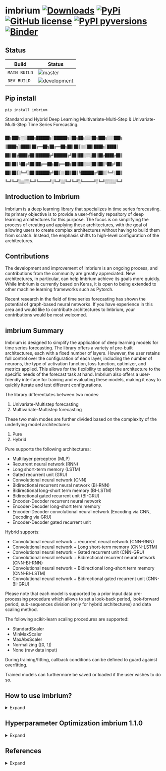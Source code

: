 # imbrium [![Downloads](https://pepy.tech/badge/imbrium)](https://pepy.tech/project/imbrium) [![PyPi](https://img.shields.io/pypi/v/imbrium.svg?color=blue)](https://pypi.org/project/imbrium/) [![GitHub license](https://img.shields.io/github/license/maxmekiska/Imbrium?color=black)](https://github.com/maxmekiska/Imbrium/blob/main/LICENSE) [![PyPI pyversions](https://img.shields.io/pypi/pyversions/imbrium.svg)](https://pypi.python.org/project/imbrium/) [![Binder](https://mybinder.org/badge_logo.svg)](https://mybinder.org/v2/gh/maxmekiska/ImbriumTesting-Demo/main?labpath=TestImbrium.ipynb)
 
## Status

| Build | Status|
|---|---|
| `MAIN BUILD`  |  ![master](https://github.com/maxmekiska/imbrium/actions/workflows/main.yml/badge.svg?branch=main) |
|  `DEV BUILD`   |  ![development](https://github.com/maxmekiska/imbrium/actions/workflows/main.yml/badge.svg?branch=development) |

## Pip install

```shell
pip install imbrium
```

Standard and Hybrid Deep Learning Multivariate-Multi-Step & Univariate-Multi-Step
Time Series Forecasting.


                          ██╗███╗░░░███╗██████╗░██████╗░██╗██╗░░░██╗███╗░░░███╗
                            ║████╗░████║██╔══██╗██╔══██╗██║██║░░░██║████╗░████║
                          ██║██╔████╔██║██████╦╝██████╔╝██║██║░░░██║██╔████╔██║
                          ██║██║╚██╔╝██║██╔══██╗██╔══██╗██║██║░░░██║██║╚██╔╝██║
                          ██║██║░╚═╝░██║██████╦╝██║░░██║██║╚██████╔╝██║░╚═╝░██║
                          ╚═╝╚═╝░░░░░╚═╝╚═════╝░╚═╝░░╚═╝╚═╝░╚═════╝░╚═╝░░░░░╚═╝


## Introduction to Imbrium

Imbrium is a deep learning library that specializes in time series forecasting. Its primary objective is to provide a user-friendly repository of deep learning architectures for this purpose. The focus is on simplifying the process of creating and applying these architectures, with the goal of allowing users to create complex architectures without having to build them from scratch. Instead, the emphasis shifts to high-level configuration of the architectures.

## Contributions

The development and improvement of Imbrium is an ongoing process, and contributions from the community are greatly appreciated. New architectures, in particular, can help Imbrium achieve its goals more quickly. While Imbrium is currently based on Keras, it is open to being extended to other machine learning frameworks such as Pytorch.

Recent research in the field of time series forecasting has shown the potential of graph-based neural networks. If you have experience in this area and would like to contribute architectures to Imbrium, your contributions would be most welcomed.

## imbrium Summary

Imbrium is designed to simplify the application of deep learning models for time series forecasting. The library offers a variety of pre-built architectures, each with a fixed number of layers. However, the user retains full control over the configuration of each layer, including the number of neurons, the type of activation function, loss function, optimizer, and metrics applied. This allows for the flexibility to adapt the architecture to the specific needs of the forecast task at hand. Imbrium also offers a user-friendly interface for training and evaluating these models, making it easy to quickly iterate and test different configurations.


The library differentiates between two
modes:

1. Univariate-Multistep forecasting
2. Multivariate-Multistep forecasting

These two main modes are further divided based on the complexity of the underlying model architectures:

1. Pure
2. Hybrid

Pure supports the following architectures:

- Multilayer perceptron (MLP)
- Recurrent neural network (RNN)
- Long short-term memory (LSTM)
- Gated recurrent unit (GRU)
- Convolutional neural network (CNN)
- Bidirectional recurrent neural network (BI-RNN)
- Bidirectional long-short term memory (BI-LSTM)
- Bidirectional gated recurrent unit (BI-GRU)
- Encoder-Decoder recurrent neural network
- Encoder-Decoder long-short term memory
- Encoder-Decoder convolutional neural network (Encoding via CNN, Decoding via GRU)
- Encoder-Decoder gated recurrent unit

Hybrid supports:

- Convolutional neural network + recurrent neural network (CNN-RNN)
- Convolutional neural network + Long short-term memory (CNN-LSTM)
- Convolutional neural network + Gated recurrent unit (CNN-GRU)
- Convolutional neural network + Bidirectional recurrent neural network (CNN-BI-RNN)
- Convolutional neural network + Bidirectional long-short term memory (CNN-BI-LSTM)
- Convolutional neural network + Bidirectional gated recurrent unit (CNN-BI-GRU)

Please note that each model is supported by a prior input data pre-processing procedure which allows to set a look-back period, look-forward period, sub-sequences division (only for hybrid architectures) and data scaling method.

The following scikit-learn scaling procedures are supported:

- StandardScaler
- MinMaxScaler
- MaxAbsScaler
- Normalizing ([0, 1])
- None (raw data input)

During training/fitting, callback conditions can be defined to guard against
overfitting.

Trained models can furthermore be saved or loaded if the user wishes to do so.

## How to use imbrium?

<details>
  <summary>Expand</summary>
  <br>

Attention: Typing has been left in the below examples to ease the configuration readability.

Version 1.2.0 started supporting tensor board dashboards: https://www.tensorflow.org/tensorboard/get_started


### `Univariate Models`:

1. Univariate-Multistep forecasting - Pure architectures

```python
from imbrium.predictors.univarpure import PureUni

predictor = PureUni(
                    steps_past: int,
                    steps_future: int,
                    data = pd.DataFrame(),
                    scale: str = ''
                   )

# Choose between one of the architectures:

predictor.create_mlp(
                     optimizer: str = 'adam',
                     loss: str = 'mean_squared_error',
                     metrics: str = 'mean_squared_error',
                     layer_config: dict =
                     {
                      'layer0': (50, 'relu', 0.0, 0.0), # (neurons, activation, regularization, dropout)
                      'layer1': (25,'relu', 0.0, 0.0), # (neurons, activation, regularization, dropout)
                      'layer2': (25, 'relu', 0.0) # (neurons, activation, regularization)
                      }
                    )

predictor.create_rnn(
                     optimizer: str = 'adam',
                     loss: str = 'mean_squared_error',
                     metrics: str = 'mean_squared_error',
                     layer_config: dict = 
                     {
                      'layer0': (40, 'relu', 0.0, 0.0), # (neurons, activation, regularization, dropout)
                      'layer1': (50,'relu', 0.0, 0.0), # (neurons, activation, regularization, dropout)
                      'layer2': (50, 'relu', 0.0) # (neurons, activation, regularization)
                     }
                    )

predictor.create_lstm(
                      optimizer: str = 'adam',
                      loss: str = 'mean_squared_error',
                      metrics: str = 'mean_squared_error',
                      layer_config: dict =
                      {
                        'layer0': (40, 'relu', 0.0, 0.0), # (neurons, activation, regularization, dropout)
                        'layer1': (50,'relu', 0.0, 0.0), # (neurons, activation, regularization, dropout)
                        'layer2': (50, 'relu', 0.0) # (neurons, activation, regularization)
                      }
                     )

predictor.create_gru(
                     optimizer: str = 'adam',
                     loss: str = 'mean_squared_error',
                     metrics: str = 'mean_squared_error',
                     layer_config: dict =
                     {
                      'layer0': (40, 'relu', 0.0, 0.0), # (neurons, activation, regularization, dropout)
                      'layer1': (50,'relu', 0.0, 0.0), # (neurons, activation, regularization, dropout)
                      'layer2': (50, 'relu', 0.0) # (neurons, activation, regularization)
                     }
                    )

predictor.create_cnn(
                     optimizer: str = 'adam',
                     loss: str = 'mean_squared_error',
                     metrics: str = 'mean_squared_error',
                     layer_config: dict =
                     {
                      'layer0': (64, 1, 'relu', 0.0, 0.0), # (filter_size, kernel_size, activation, regularization, dropout)
                      'layer1': (32, 1, 'relu', 0.0, 0.0), # (filter_size, kernel_size, activation, regularization, dropout)
                      'layer2': (2), # (pool_size)
                      'layer3': (50, 'relu', 0.0) # (neurons, activation, regularization)
                     }
                    )

predictor.create_birnn(
                       optimizer: str = 'adam',
                       loss: str = 'mean_squared_error',
                       metrics: str = 'mean_squared_error',
                       layer_config: dict =
                       {
                        'layer0': (50, 'relu', 0.0, 0.0), # (neurons, activation, regularization, dropout)
                        'layer1': (50, 'relu', 0.0) # (neurons, activation, regularization)
                       }
                      )

predictor.create_bilstm(
                        optimizer: str = 'adam', 
                        loss: str = 'mean_squared_error',
                        metrics: str = 'mean_squared_error',
                        layer_config: dict = 
                        {
                          'layer0': (50, 'relu', 0.0, 0.0), # (neurons, activation, regularization, dropout)
                          'layer1': (50, 'relu', 0.0) # (neurons, activation, regularization)
                        }
                       )

predictor.create_bigru(
                       optimizer: str = 'adam',
                       loss: str = 'mean_squared_error',
                       metrics: str = 'mean_squared_error',
                       layer_config: dict = 
                       {
                        'layer0': (50, 'relu', 0.0, 0.0), # (neurons, activation, regularization, dropout)
                        'layer1': (50, 'relu', 0.0) # (neurons, activation, regularization)
                       }
                      )

predictor.create_encdec_rnn(
                            optimizer: str = 'adam',
                            loss: str = 'mean_squared_error',
                            metrics: str = 'mean_squared_error',
                            layer_config: dict =
                            {
                              'layer0': (100, 'relu', 0.0, 0.0), # (neurons, activation, regularization, dropout)
                              'layer1': (50, 'relu', 0.0, 0.0), # (neurons, activation, regularization, dropout)
                              'layer2': (50, 'relu', 0.0, 0.0),  # (neurons, activation, regularization, dropout)
                              'layer3': (100, 'relu', 0.0) # (neurons, activation, regularization)
                            }
                           )

predictor.create_encdec_lstm(
                             optimizer: str = 'adam',
                             loss: str = 'mean_squared_error',
                             metrics: str = 'mean_squared_error',
                             layer_config: dict = 
                             {
                              'layer0': (100, 'relu', 0.0, 0.0), # (neurons, activation, regularization, dropout)
                              'layer1': (50, 'relu', 0.0, 0.0), # (neurons, activation, regularization, dropout)
                              'layer2': (50, 'relu', 0.0, 0.0), # (neurons, activation, regularization, dropout)
                              'layer3': (100, 'relu', 0.0) # (neurons, activation, regularization)
                             }
                            )

predictor.create_encdec_cnn(
                            optimizer: str = 'adam',
                            loss: str = 'mean_squared_error',
                            metrics: str = 'mean_squared_error',
                            layer_config: dict = 
                            {
                              'layer0': (64, 1, 'relu', 0.0, 0.0), # (filter_size, kernel_size, activation, regularization, dropout)
                              'layer1': (32, 1, 'relu', 0.0, 0.0), # (filter_size, kernel_size, activation, regularization, dropout)
                              'layer2': (2), # (pool_size)
                              'layer3': (50, 'relu', 0.0, 0.0), # (neurons, activation, regularization, dropout)
                              'layer4': (100, 'relu', 0.0)  # (neurons, activation, regularization)
                            }
                          )

predictor.create_encdec_gru(
                            optimizer: str = 'adam',
                            loss: str = 'mean_squared_error',
                            metrics: str = 'mean_squared_error',
                            layer_config: dict = 
                            {
                              'layer0': (100, 'relu', 0.0, 0.0), # (neurons, activation, regularization, dropout)
                              'layer1': (50, 'relu', 0.0, 0.0), # (neurons, activation, regularization, dropout)
                              'layer2': (50, 'relu', 0.0, 0.0), # (neurons, activation, regularization, dropout)
                              'layer3': (100, 'relu', 0.0) # (neurons, activation, regularization)
                            }
                          )

# Fit the predictor object - more callback settings at:

# https://www.tensorflow.org/api_docs/python/tf/keras/callbacks/EarlyStopping

predictor.fit_model(
                    epochs: int,
                    show_progress: int = 1,
                    validation_split: float = 0.20,
                    board: bool = True, # record training progress in tensorboard
                    monitor='loss', 
                    patience=3
                   )

# Have a look at the model performance
predictor.show_performance(metric_name: str = None) # optionally plot metric name against loss

# Make a prediction based on new unseen data
predictor.predict(data)

# Safe your model:
predictor.save_model()

# Load a model:
# Step 1: initialize a new predictor object with same characteristics as model to load
# Step 2: Do not pass in any data
# Step 3: Invoke the method load_model()
# optional Step 4: Use the setter method set_model_id(name: str) to give model a name

loading_predictor = PureUni(steps_past: int, steps_future: int)
loading_predictor.load_model(location: str)
loading_predictor.set_model_id(name: str)
```

2. Univariate-Multistep forecasting - Hybrid architectures

```python
from imbrium.predictors.univarhybrid import HybridUni

predictor = HybridUni(
                      sub_seq: int,
                      steps_past: int,
                      steps_future: int, data = pd.DataFrame(),
                      scale: str = ''
                     )

# Choose between one of the architectures:

predictor.create_cnnrnn(
                        optimizer: str = 'adam',
                        loss: str = 'mean_squared_error',
                        metrics: str = 'mean_squared_error',
                        layer_config = 
                        {
                          'layer0': (64, 1, 'relu', 0.0, 0.0),  # (filter_size, kernel_size, activation, regularization, dropout)
                          'layer1': (32, 1, 'relu', 0.0, 0.0), # (filter_size, kernel_size, activation, regularization, dropout)
                          'layer2': (2), # (pool_size)
                          'layer3': (50,'relu', 0.0, 0.0), # (neurons, activation, regularization, dropout)
                          'layer4': (25, 'relu', 0.0, 0.0) # (neurons, activation, regularization, dropout)
                        }
                      )

predictor.create_cnnlstm(
                         optimizer: str = 'adam', 
                         loss: str = 'mean_squared_error',
                         metrics: str = 'mean_squared_error',
                         layer_config = 
                        {
                          'layer0': (64, 1, 'relu', 0.0, 0.0),  # (filter_size, kernel_size, activation, regularization, dropout)
                          'layer1': (32, 1, 'relu', 0.0, 0.0), # (filter_size, kernel_size, activation, regularization, dropout)
                          'layer2': (2), # (pool_size)
                          'layer3': (50, 'relu', 0.0, 0.0), # (neurons, activation, regularization, dropout)
                          'layer4': (25, 'relu', 0.0) # (neurons, activation, regularization)
                        }
                      )

predictor.create_cnngru(
                        optimizer: str = 'adam',
                        loss: str = 'mean_squared_error',
                        metrics: str = 'mean_squared_error',
                        layer_config =
                        {
                          'layer0': (64, 1, 'relu', 0.0, 0.0), # (filter_size, kernel_size, activation, regularization, dropout)
                          'layer1': (32, 1, 'relu', 0.0, 0.0), # (filter_size, kernel_size, activation, regularization, dropout)
                          'layer2': (2), # (pool_size)
                          'layer3': (50, 'relu', 0.0, 0.0), # (neurons, activation, regularization, dropout)
                          'layer4': (25, 'relu', 0.0) # (neurons, activation, regularization)
                        }
                      )

predictor.create_cnnbirnn(
                          optimizer: str = 'adam',
                          loss: str = 'mean_squared_error',
                          metrics: str = 'mean_squared_error',
                          layer_config =
                          {
                            'layer0': (64, 1, 'relu', 0.0, 0.0), # (filter_size, kernel_size, activation, regularization, dropout)
                            'layer1': (32, 1, 'relu', 0.0, 0.0), # (filter_size, kernel_size, activation, regularization, dropout)
                            'layer2': (2), # (pool_size)
                            'layer3': (50, 'relu', 0.0, 0.0), # (neurons, activation, regularization, dropout)
                            'layer4': (25, 'relu', 0.0) # (neurons, activation, regularization)
                          }
                        )

predictor.create_cnnbilstm(
                           optimizer: str = 'adam',
                           loss: str = 'mean_squared_error',
                           metrics: str = 'mean_squared_error',
                           layer_config =
                           {
                            'layer0': (64, 1, 'relu', 0.0, 0.0), # (filter_size, kernel_size, activation, regularization, dropout)
                            'layer1': (32, 1, 'relu', 0.0, 0.0), # (filter_size, kernel_size, activation, regularization, dropout)
                            'layer2': (2), # (pool_size)
                            'layer3': (50, 'relu', 0.0, 0.0), # (neurons, activation, regularization, dropout)
                            'layer4': (25, 'relu', 0.0) # (neurons, activation, regularization)
                            }
                          )

predictor.create_cnnbigru(
                          optimizer: str = 'adam',
                          loss: str = 'mean_squared_error',
                          metrics: str = 'mean_squared_error',
                          layer_config =
                          {
                            'layer0': (64, 1, 'relu', 0.0, 0.0), # (filter_size, kernel_size, activation, regularization, dropout)
                            'layer1': (32, 1, 'relu', 0.0, 0.0), # (filter_size, kernel_size, activation, regularization, dropout)
                            'layer2': (2), # (pool_size)
                            'layer3': (50, 'relu', 0.0, 0.0), # (neurons, activation, regularization, dropout)
                            'layer4': (25, 'relu', 0.0) # (neurons, activation, regularization)
                          }
                        )

# Fit the predictor object - more callback settings at:

# https://www.tensorflow.org/api_docs/python/tf/keras/callbacks/EarlyStopping

predictor.fit_model(
                    epochs: int,
                    show_progress: int = 1,
                    validation_split: float = 0.20,
                    board: bool = True, # record training progress in tensorboard
                    monitor='loss',
                    patience=3
                    )

# Have a look at the model performance
predictor.show_performance(metric_name: str = None) # optionally plot metric name against loss

# Make a prediction based on new unseen data
predictor.predict(data: array)

# Safe your model:
predictor.save_model()

# Load a model:
# Step 1: initialize a new predictor object with same characteristics as model to load
# Step 2: Do not pass in any data
# Step 3: Invoke the method load_model()
# optional Step 4: Use the setter method set_model_id(name: str) to give model a name

loading_predictor =  HybridUni(sub_seq: int, steps_past: int, steps_future: int)
loading_predictor.load_model(location: str)
loading_predictor.set_model_id(name: str)
```

### `Multivariate Models`:

1. Multivariate-Multistep forecasting - Pure architectures

```python
from imbrium.predictors.multivarpure import PureMulti

# please make sure that the target feature is the first variable in the feature list
predictor = PureMulti(steps_past: int, steps_future: int, data = DataFrame(), features = [], scale: str = '')

# Choose between one of the architectures:

predictor.create_mlp(
                     optimizer: str = 'adam',
                     loss: str = 'mean_squared_error',
                     metrics: str = 'mean_squared_error',
                     layer_config: dict =
                     {
                      'layer0': (50, 'relu', 0.0, 0.0), # (neurons, activation, regularization, dropout)
                      'layer1': (25,'relu', 0.0, 0.0), # (neurons, activation, regularization, dropout)
                      'layer2': (25, 'relu', 0.0) # (neurons, activation, regularization)
                     }
                    )

predictor.create_rnn(
                     optimizer: str = 'adam',
                     loss: str = 'mean_squared_error',
                     metrics: str = 'mean_squared_error',
                     layer_config: dict = 
                     {
                      'layer0': (40, 'relu', 0.0, 0.0), # (neurons, activation, regularization, dropout)
                      'layer1': (50,'relu', 0.0, 0.0), # (neurons, activation, regularization, dropout)
                      'layer2': (50, 'relu', 0.0) # (neurons, activation, regularization)
                     }
                    )

predictor.create_lstm(
                      optimizer: str = 'adam',
                      loss: str = 'mean_squared_error',
                      metrics: str = 'mean_squared_error',
                      layer_config: dict =
                      {
                        'layer0': (40, 'relu', 0.0, 0.0), # (neurons, activation, regularization, dropout)
                        'layer1': (50,'relu', 0.0, 0.0),  # (neurons, activation, regularization, dropout)
                        'layer2': (50, 'relu', 0.0) # (neurons, activation, regularization)
                      }
                    )

predictor.create_gru(
                     optimizer: str = 'adam',
                     loss: str = 'mean_squared_error',
                     metrics: str = 'mean_squared_error',
                     layer_config: dict =
                     {
                      'layer0': (40, 'relu', 0.0, 0.0), # (neurons, activation, regularization, dropout)
                      'layer1': (50,'relu', 0.0, 0.0), # (neurons, activation, regularization, dropout)
                      'layer2': (50, 'relu', 0.0) # (neurons, activation, regularization)
                     } 
                    )

predictor.create_cnn(
                     optimizer: str = 'adam',
                     loss: str = 'mean_squared_error',
                     metrics: str = 'mean_squared_error',
                     layer_config: dict =
                     {
                      'layer0': (64, 1, 'relu', 0.0, 0.0), # (filter_size, kernel_size, activation, regularization, dropout)
                      'layer1': (32, 1, 'relu', 0.0, 0.0), # (filter_size, kernel_size, activation, regularization, dropout)
                      'layer2': (2), # (pool_size)
                      'layer3': (50, 'relu', 0.0) # (neurons, activation, regularization)
                     }
                    )

predictor.create_birnn(
                       optimizer: str = 'adam',
                       loss: str = 'mean_squared_error',
                       metrics: str = 'mean_squared_error',
                       layer_config: dict =
                       {
                        'layer0': (50, 'relu', 0.0, 0.0), # (neurons, activation, regularization, dropout)
                        'layer1': (50, 'relu', 0.0) # (neurons, activation, regularization)
                       }
                      )

predictor.create_bilstm(
                        optimizer: str = 'adam',
                        loss: str = 'mean_squared_error',
                        metrics: str = 'mean_squared_error',
                        layer_config: dict =
                        {
                          'layer0': (50, 'relu', 0.0, 0.0), # (neurons, activation, regularization, dropout)
                          'layer1': (50, 'relu', 0.0) # (neurons, activation, regularization)
                        }
                      )

predictor.create_bigru(
                       optimizer: str = 'adam',
                       loss: str = 'mean_squared_error',
                       metrics: str = 'mean_squared_error',
                       layer_config: dict =
                       {
                        'layer0': (50, 'relu', 0.0, 0.0), # (neurons, activation, regularization, dropout)
                        'layer1': (50, 'relu', 0.0) # (neurons, activation, regularization)
                       }
                      )

predictor.create_encdec_rnn(
                            optimizer: str = 'adam',
                            loss: str = 'mean_squared_error',
                            metrics: str = 'mean_squared_error',
                            layer_config: dict =
                            {
                              'layer0': (100, 'relu', 0.0, 0.0), # (neurons, activation, regularization, dropout)
                              'layer1': (50, 'relu', 0.0, 0.0), # (neurons, activation, regularization, dropout)
                              'layer2': (50, 'relu', 0.0, 0.0), # (neurons, activation, regularization, dropout)
                              'layer3': (100, 'relu', 0.0) # (neurons, activation, regularization)
                            }
                          )

predictor.create_encdec_lstm(
                             optimizer: str = 'adam',
                             loss: str = 'mean_squared_error',
                             metrics: str = 'mean_squared_error',
                             layer_config: dict =
                             {
                              'layer0': (100, 'relu', 0.0, 0.0), # (neurons, activation, regularization, dropout)
                              'layer1': (50, 'relu', 0.0, 0.0), # (neurons, activation, regularization, dropout)
                              'layer2': (50, 'relu', 0.0, 0.0), # (neurons, activation, regularization, dropout)
                              'layer3': (100, 'relu', 0.0) # (neurons, activation, regularization)
                             }
                            )

predictor.create_encdec_cnn(
                            optimizer: str = 'adam',
                            loss: str = 'mean_squared_error',
                            metrics: str = 'mean_squared_error',
                            layer_config: dict =
                            {
                              'layer0': (64, 1, 'relu', 0.0, 0.0), # (filter_size, kernel_size, activation, regularization, dropout)
                              'layer1': (32, 1, 'relu', 0.0, 0.0), # (filter_size, kernel_size, activation, regularization, dropout)
                              'layer2': (2), # (pool_size)
                              'layer3': (50, 'relu', 0.0, 0.0), # (neurons, activation, regularization, dropout)
                              'layer4': (100, 'relu', 0.0) # (neurons, activation, regularization)
                            }
                          )

predictor.create_encdec_gru(
                            optimizer: str = 'adam',
                            loss: str = 'mean_squared_error',
                            metrics: str = 'mean_squared_error',
                            layer_config: dict =
                            {
                              'layer0': (100, 'relu', 0.0, 0.0), # (neurons, activation, regularization, dropout)
                              'layer1': (50, 'relu', 0.0, 0.0), # (neurons, activation, regularization, dropout)
                              'layer2': (50, 'relu', 0.0, 0.0), # (neurons, activation, regularization, dropout)
                              'layer3': (100, 'relu', 0.0) # (neurons, activation, regularization)
                            }
                          )

# Fit the predictor object - more callback settings at:

# https://www.tensorflow.org/api_docs/python/tf/keras/callbacks/EarlyStopping

predictor.fit_model(
                    epochs: int,
                    show_progress: int = 1,
                    validation_split: float = 0.20,
                    board: bool = True, # record training progress in tensorboard
                    monitor='loss',
                    patience=3
                  )

# Have a look at the model performance
predictor.show_performance(metric_name: str = None) # optionally plot metric name against loss

# Make a prediction based on new unseen data
predictor.predict(data: array)

# Safe your model:
predictor.save_model()

# Load a model:
# Step 1: initialize a new predictor object with same characteristics as model to load
# Step 2: Do not pass in any data
# Step 3: Invoke the method load_model()
# optional Step 4: Use the setter method set_model_id(name: str) to give model a name

loading_predictor = PureMulti(steps_past: int, steps_future: int)
loading_predictor.load_model(location: str)
loading_predictor.set_model_id(name: str)
```
2. Multivariate-Multistep forecasting - Hybrid architectures

```python
from imbrium.predictors.multivarhybrid import HybridMulti

# please make sure that the target feature is the first variable in the feature list
predictor = HybridMulti(sub_seq: int, steps_past: int, steps_future: int, data = DataFrame(), features:list = [], scale: str = '')

# Choose between one of the architectures:

predictor.create_cnnrnn(
                        optimizer: str = 'adam',
                        loss: str = 'mean_squared_error',
                        metrics: str = 'mean_squared_error',
                        layer_config =
                        {
                          'layer0': (64, 1, 'relu', 0.0, 0.0), # (filter_size, kernel_size, activation, regularization, dropout)
                          'layer1': (32, 1, 'relu', 0.0, 0.0), # (filter_size, kernel_size, activation, regularization, dropout)
                          'layer2': (2), # (pool_size)
                          'layer3': (50, 'relu', 0.0, 0.0), # (neurons, activation, regularization, dropout)
                          'layer4': (25, 'relu', 0.0) # (neurons, activation, regularization)
                        }
                      )

predictor.create_cnnlstm(
                         optimizer: str = 'adam',
                         loss: str = 'mean_squared_error',
                         metrics: str = 'mean_squared_error',
                         layer_config =
                         {
                          'layer0': (64, 1, 'relu', 0.0, 0.0), # (filter_size, kernel_size, activation, regularization, dropout)
                          'layer1': (32, 1, 'relu', 0.0, 0.0), # (filter_size, kernel_size, activation, regularization, dropout)
                          'layer2': (2), # (pool_size)
                          'layer3': (50, 'relu', 0.0, 0.0), # (neurons, activation, regularization, dropout)
                          'layer4': (25, 'relu', 0.0) # (neurons, activation, regularization)
                         }
                        )

predictor.create_cnngru(
                        optimizer: str = 'adam',
                        loss: str = 'mean_squared_error',
                        metrics: str = 'mean_squared_error',
                        layer_config =
                        {
                          'layer0': (64, 1, 'relu', 0.0, 0.0), # (filter_size, kernel_size, activation, regularization, dropout)
                          'layer1': (32, 1, 'relu', 0.0, 0.0), # (filter_size, kernel_size, activation, regularization, dropout)
                          'layer2': (2), # (pool_size)
                          'layer3': (50, 'relu', 0.0, 0.0), # (neurons, activation, regularization, dropout)
                          'layer4': (25, 'relu', 0.0) # (neurons, activation, regularization)
                        }
                      )

predictor.create_cnnbirnn(
                          optimizer: str = 'adam',
                          loss: str = 'mean_squared_error',
                          metrics: str = 'mean_squared_error',
                          layer_config =
                          {
                            'layer0': (64, 1, 'relu', 0.0, 0.0), # (filter_size, kernel_size, activation, regularization, dropout)
                            'layer1': (32, 1, 'relu', 0.0, 0.0), # (filter_size, kernel_size, activation, regularization, dropout)
                            'layer2': (2), # (pool_size)
                            'layer3': (50, 'relu', 0.0, 0.0), # (neurons, activation, regularization, dropout)
                            'layer4': (25, 'relu', 0.0) # (neurons, activation, regularization)
                          }
                        )

predictor.create_cnnbilstm(
                           optimizer: str = 'adam',
                           loss: str = 'mean_squared_error',
                           metrics: str = 'mean_squared_error',
                           layer_config =
                           {
                            'layer0': (64, 1, 'relu', 0.0, 0.0), # (filter_size, kernel_size, activation, regularization, dropout)
                            'layer1': (32, 1, 'relu', 0.0, 0.0), # (filter_size, kernel_size, activation, regularization, dropout)
                            'layer2': (2), # (pool_size)
                            'layer3': (50, 'relu', 0.0, 0.0), # (neurons, activation, regularization, dropout)
                            'layer4': (25, 'relu', 0.0) # (neurons, activation, regularization)
                           }
                          )

predictor.create_cnnbigru(
                          optimizer: str = 'adam',
                          loss: str = 'mean_squared_error',
                          metrics: str = 'mean_squared_error',
                          layer_config =
                          {
                            'layer0': (64, 1, 'relu', 0.0, 0.0), # (filter_size, kernel_size, activation, regularization, dropout)
                            'layer1': (32, 1, 'relu', 0.0, 0.0), # (filter_size, kernel_size, activation, regularization, dropout)
                            'layer2': (2), # (pool_size)
                            'layer3': (50, 'relu', 0.0, 0.0), # (neurons, activation, regularization, dropout)
                            'layer4': (25, 'relu', 0.0) # (neurons, activation, regularization)
                          }
                        )

# Fit the predictor object - more callback settings at:

# https://www.tensorflow.org/api_docs/python/tf/keras/callbacks/EarlyStopping

predictor.fit_model(
                    epochs: int,
                    show_progress: int = 1,
                    validation_split: float = 0.20,
                    board: bool = True, # record training progress in tensorboard
                    monitor='loss',
                    patience=3
                  )

# Have a look at the model performance
predictor.show_performance(metric_name: str = None) # optionally plot metric name against loss

# Make a prediction based on new unseen data
predictor.predict(data: array)

# Safe your model:
predictor.save_model()

# Load a model:
# Step 1: initialize a new predictor object with same characteristics as model to load
# Step 2: Do not pass in any data
# Step 3: Invoke the method load_model()
# optional Step 4: Use the setter method set_model_id(name: str) to give model a name

loading_predictor =  HybridMulti(sub_seq: int, steps_past: int, steps_future: int)
loading_predictor.load_model(location: str)
loading_predictor.set_model_id(name: str)
```
</details>

## Hyperparameter Optimization imbrium 1.1.0
<details>
  <summary>Expand</summary>
  <br>

Starting from version 1.1.0, imbrium will support experimental hyperparamerter optimization for the model layer config and optimizer arguments. The optimization process uses the Optuna library (https://optuna.org/).

### Optimization via the seeker decorator

To leverage Optimization, use the new classes `OptimizePureUni`, `OptimizeHybridUni`, `OptimizePureMulti` and `OptimizeHybridMulti`. These classes implement optimizable model architecture methods:

`OptimizePureUni` & `OptimizePureMulti`:

  - create_fit_mlp
  - create_fit_rnn
  - create_fit_lstm
  - create_fit_cnn
  - create_fit_gru
  - create_fit_birnn
  - create_fit_bilstm
  - create_fit_bigru
  - create_fit_encdec_rnn
  - create_fit_encdec_lstm
  - create_fit_encdec_gru
  - create_fit_encdec_cnn

`OptimizeHybridUni` & `OptimizeHybridMulti`:

  - create_fit_cnnrnn
  - create_fit_cnnlstm
  - create_fit_cnngru
  - create_fit_cnnbirnn
  - create_fit_cnnbilstm
  - create_fit_cnnbigru

#### Example `OptimizePureUni`

```python
from imbrium.predictors.univarpure import OptimizePureUni
from imbrium.utils.optimization import seeker

# initialize optimizable predictor object
predictor = OptimizePureUni(steps_past=5, steps_future=10, data=data, scale='standard')


# use seeker decorator on optimization harness
@seeker(optimizer_range=["adam", "sgd"], 
        layer_config_range= [
            {
              'layer0': (5, 'relu'),
              'layer1': (10,'relu'),
              'layer2': (5, 'relu')
            },
            {
              'layer0': (2, 'relu'),
              'layer1': (5, 'relu'),
              'layer2': (2, 'relu')
            }
        ], 
        optimization_target='minimize', n_trials = 2)
def create_fit_model(predictor: object, *args, **kwargs):
    # use optimizable create_fit_xxx method
    return predictor.create_fit_lstm(*args, **kwargs)


create_fit_model(
                 predictor,
                 loss='mean_squared_error',
                 metrics='mean_squared_error',
                 epochs=2,
                 show_progress=0,
                 validation_split=0.20,
                 board=True,
                 monitor='val_loss',
                 patience=2,
                 min_delta=0,
                 verbose=1
                )

predictor.show_performance()
predictor.predict(data.tail(5))
predictor.model_blueprint()
```

#### Example `OptimizeHybridUni`

```python
from imbrium.predictors.univarhybrid import OptimizeHybridUni
from imbrium.utils.optimization import seeker

predictor = OptimizeHybridUni(sub_seq = 2, steps_past = 10, steps_future = 5, data = data, scale = 'maxabs')

@seeker(optimizer_range=["adam", "sgd"], 
        layer_config_range= [
            {
              'layer0': (8, 1, 'relu'),
              'layer1': (4, 1, 'relu'),
              'layer2': (2),
              'layer3': (25, 'relu'),
              'layer4': (10, 'relu')
            },
            {
              'layer0': (16, 1, 'relu'),
              'layer1': (8, 1, 'relu'),
              'layer2': (2)
              'layer3': (55, 'relu'),
              'layer4': (10, 'relu')
            },
            {
              'layer0': (32, 1, 'relu'),
              'layer1': (16, 1, 'relu'),
              'layer2': (2),
              'layer3': (25, 'relu'),
              'layer4': (10, 'relu')
            }
        ], 
        optimization_target='minimize', n_trials = 2)
def create_fit_model(predictor: object, *args, **kwargs):
    return predictor.create_fit_cnnlstm(*args, **kwargs)

create_fit_model(
                 predictor,
                 loss='mean_squared_error',
                 metrics='mean_squared_error',
                 epochs=2,
                 show_progress=0,
                 validation_split=0.20,
                 board=True,
                 monitor='val_loss',
                 patience=2,
                 min_delta=0,
                 verbose=1
                )

predictor.show_performance()
predictor.predict(data.tail(10))
predictor.model_blueprint()
```

#### Example `OptimizePureMulti`

```python
predictor = OptimizePureMulti(
                              steps_past =  5,
                              steps_future = 10,
                              data = data,
                              features = ['target', 'target', 'HouseAge', 'AveRooms', 'AveBedrms'],
                              scale = 'normalize'
                            )


@seeker(optimizer_range=["adam", "sgd"], 
        layer_config_range= [
            {
              'layer0': (5, 'relu'),
              'layer1': (10,'relu'),
              'layer2': (5, 'relu')
            },
            {
              'layer0': (2, 'relu'),
              'layer1': (5, 'relu'),
              'layer2': (2, 'relu')
            },
            {
              'layer0': (20, 'relu'),
              'layer1': (50, 'relu'),
              'layer2': (20, 'sigmoid')
            }
        ], 
        optimization_target='minimize', n_trials = 3)
def create_fit_model(predictor: object, *args, **kwargs):
    return predictor.create_fit_lstm(*args, **kwargs)

create_fit_model(
                 predictor,
                 loss='mean_squared_error',
                 metrics='mean_squared_error',
                 epochs=2,
                 show_progress=1, 
                 validation_split=0.20,
                 board=True,
                 monitor='val_loss',
                 patience=2,
                 min_delta=0,
                 verbose=1
                )


predictor.show_performance()
predictor.predict(data[['target', 'HouseAge', 'AveRooms', 'AveBedrms']].tail(5))
predictor.model_blueprint()
```


#### Example `OptimizeHybridMulti`

```python
predictor = OptimizeHybridMulti(
                                sub_seq = 2, 
                                steps_past = 10,
                                steps_future = 5,
                                data = data,
                                features = ['target', 'target', 'HouseAge', 'AveRooms', 'AveBedrms'],
                                scale = 'normalize'
                              )


@seeker(optimizer_range=["adam", "sgd"], 
        layer_config_range= [
            {
              'layer0': (8, 1, 'relu'),
              'layer1': (4, 1, 'relu'),
              'layer2': (2),
              'layer3': (5, 'relu'),
              'layer4': (5, 'relu')
            },
            {
              'layer0': (8, 1, 'relu'),
              'layer1': (4, 1, 'relu'),
              'layer2': (2),
              'layer3': (5, 'relu'),
              'layer4': (5, 'relu')
            },
            {
              'layer0': (8, 1, 'relu'),
              'layer1': (4, 1, 'relu'),
              'layer2': (2),
              'layer3': (5, 'relu'),
              'layer4': (5, 'relu')
            }
        ], 
        optimization_target='minimize', n_trials = 3)
def create_fit_model(predictor: object, *args, **kwargs):
    return predictor.create_fit_cnnlstm(*args, **kwargs)

create_fit_model(
                 predictor,
                 loss='mean_squared_error',
                 metrics='mean_squared_error',
                 epochs=2,
                 show_progress=1,
                 validation_split=0.20,
                 board=True,
                 monitor='val_loss',
                 patience=2,
                 min_delta=0,
                 verbose=1
                )


predictor.show_performance()
predictor.predict(data[['target', 'HouseAge', 'AveRooms', 'AveBedrms']].tail(10))
predictor.model_blueprint()
```
#### The shell of the seeker harness
  
```python
predictor = OptimizePureMulti(...)

@seeker(optimizer_range=[...], 
        layer_config_range= [
            {...},
            {...},
            {...}
        ], 
        ...)
def create_fit_model(predictor: object, *args, **kwargs): # seeker harness
    return predictor.create_fit_xxx(*args, **kwargs)

create_fit_model(...) # execute seeker harness


predictor.show_performance()
predictor.predict(...)
predictor.model_blueprint()
```


</details>

## References

<details>
  <summary>Expand</summary>
  <br>

Brwonlee, J., 2016. Display deep learning model training history in keras [Online]. Available from:
https://machinelearningmastery.com/display-deep-
learning-model-training-history-in-keras/.

Brwonlee, J., 2018a. How to develop convolutional neural network models for time series forecasting [Online]. Available from:
https://machinelearningmastery.com/how-to-develop-convolutional-
neural-network-models-for-time-series-forecasting/.

Brwonlee, J., 2018b. How to develop lstm models for time series forecasting [Online]. Available from:
https://machinelearningmastery.com/how-to-develop-
lstm-models-for-time-series-forecasting/.

Brwonlee, J., 2018c. How to develop multilayer perceptron models for time series forecasting [Online]. Available from:
https://machinelearningmastery.com/how-to-develop-multilayer-
perceptron-models-for-time-series-forecasting/.

</details>